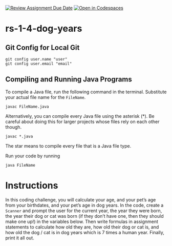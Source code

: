 [![Review Assignment Due Date](https://classroom.github.com/assets/deadline-readme-button-22041afd0340ce965d47ae6ef1cefeee28c7c493a6346c4f15d667ab976d596c.svg)](https://classroom.github.com/a/lC9_09gP)
[![Open in Codespaces](https://classroom.github.com/assets/launch-codespace-2972f46106e565e64193e422d61a12cf1da4916b45550586e14ef0a7c637dd04.svg)](https://classroom.github.com/open-in-codespaces?assignment_repo_id=20336955)
# rs-1-4-dog-years

## Git Config for Local Git
```
git config user.name "user"
git config user.email "email"
```

## Compiling and Running Java Programs
To compile a Java file, run the following command in the terminal.  Substitute your actual file name for the `FileName`.
```
javac FileName.java
```

Alternatively, you can compile every Java file using the asterisk (*).  Be careful about doing this for larger projects whose files rely on each other though.
```
javac *.java
```
The star means to compile every file that is a Java file type.

Run your code by running
```
java FileName
```

# Instructions  

In this coding challenge, you will calculate your age, and your pet’s age from your birthdates, and your pet’s age in dog years. In the code, create a `Scanner` and prompt the user for the current year, the year they were born, the year their dog or cat was born (if they don’t have one, then they should make one up!) in the variables below. Then write formulas in assignment statements to calculate how old they are, how old their dog or cat is, and how old the dog / cat is in dog years which is 7 times a human year. Finally, print it all out.